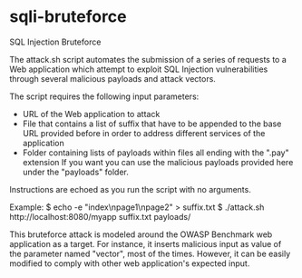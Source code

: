 # sqli-bruteforce
SQL Injection Bruteforce

The attack.sh script automates the submission of a series of requests to a Web application which attempt to exploit SQL Injection vulnerabilities through several malicious payloads and attack vectors. 

The script requires the following input parameters:
* URL of the Web application to attack
* File that contains a list of suffix that have to be appended to the base URL provided before in order to address different services of the application
* Folder containing lists of payloads within files all ending with the ".pay" extension
If you want you can use the malicious payloads provided here under the "payloads" folder.

Instructions are echoed as you run the script with no arguments.

Example: 
$ echo -e "index\npage1\npage2" > suffix.txt
$ ./attack.sh http://localhost:8080/myapp suffix.txt payloads/

This bruteforce attack is modeled around the OWASP Benchmark web application as a target. For instance, it inserts malicious input as value of the parameter named "vector", most of the times. However, it can be easily modified to comply with other web application's expected input.
